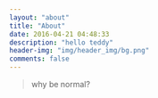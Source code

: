 ```yaml
---
layout: "about"
title: "About"
date: 2016-04-21 04:48:33
description: "hello teddy"
header-img: "img/header_img/bg.png"
comments: false
---
```


> why be normal?


